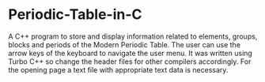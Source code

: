 # Periodic-Table-in-C

A C++ program to store and display information related to elements, groups, blocks and periods of the Modern Periodic Table.
The user can use the arrow keys of the keyboard to navigate the user menu.
It was written using Turbo C++ so change the header files for other compilers accordingly.
For the opening page a text file with appropriate text data is necessary.


